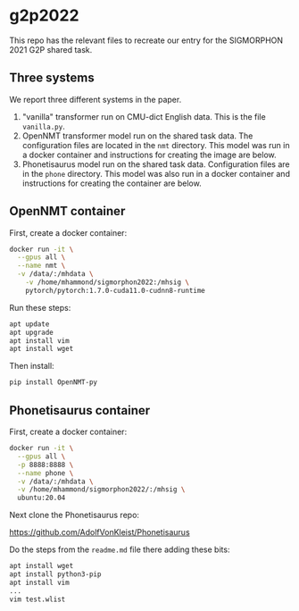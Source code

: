 # g2p2022

This repo has the relevant files to recreate our entry for the SIGMORPHON 2021 G2P shared task.

## Three systems

We report three different systems in the paper.

1. "vanilla" transformer run on CMU-dict English data. This is the file `vanilla.py`.
1. OpenNMT transformer model run on the shared task data. The configuration files are located in the `nmt` directory. This model was run in a docker container and instructions for creating the image are below.
1. Phonetisaurus model run on the shared task data. Configuration files are in the `phone` directory. This model was also run in a docker container and instructions for creating the container are below.

## OpenNMT container

First, create a docker container:

```bash
docker run -it \
  --gpus all \
  --name nmt \
  -v /data/:/mhdata \
	-v /home/mhammond/sigmorphon2022:/mhsig \
	pytorch/pytorch:1.7.0-cuda11.0-cudnn8-runtime
```

Run these steps:

```bash
apt update
apt upgrade
apt install vim
apt install wget
```

Then install:

```bash
pip install OpenNMT-py
```

## Phonetisaurus container

First, create a docker container:

```bash
docker run -it \
  --gpus all \
  -p 8888:8888 \
  --name phone \
  -v /data/:/mhdata \
  -v /home/mhammond/sigmorphon2022/:/mhsig \
  ubuntu:20.04
```

Next clone the Phonetisaurus repo:

https://github.com/AdolfVonKleist/Phonetisaurus

Do the steps from the `readme.md` file there adding these bits:

```bash
apt install wget
apt install python3-pip
apt install vim
...
vim test.wlist
```
